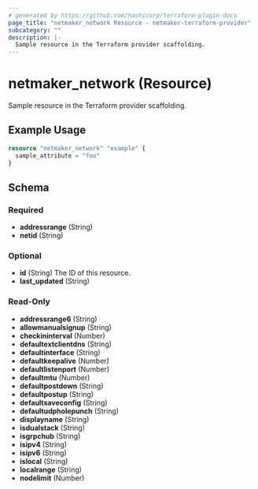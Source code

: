 ```yaml
---
# generated by https://github.com/hashicorp/terraform-plugin-docs
page_title: "netmaker_network Resource - netmaker-terraform-provider"
subcategory: ""
description: |-
  Sample resource in the Terraform provider scaffolding.
---
```


# netmaker_network (Resource)

Sample resource in the Terraform provider scaffolding.

## Example Usage

```terraform
resource "netmaker_network" "example" {
  sample_attribute = "foo"
}
```

<!-- schema generated by tfplugindocs -->
## Schema

### Required

- **addressrange** (String)
- **netid** (String)

### Optional

- **id** (String) The ID of this resource.
- **last_updated** (String)

### Read-Only

- **addressrange6** (String)
- **allowmanualsignup** (String)
- **checkininterval** (Number)
- **defaultextclientdns** (String)
- **defaultinterface** (String)
- **defaultkeepalive** (Number)
- **defaultlistenport** (Number)
- **defaultmtu** (Number)
- **defaultpostdown** (String)
- **defaultpostup** (String)
- **defaultsaveconfig** (String)
- **defaultudpholepunch** (String)
- **displayname** (String)
- **isdualstack** (String)
- **isgrpchub** (String)
- **isipv4** (String)
- **isipv6** (String)
- **islocal** (String)
- **localrange** (String)
- **nodelimit** (Number)


